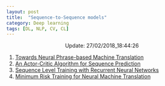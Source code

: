 ```yaml
---
layout: post
title:  "Sequence-to-Sequence models"
category: Deep learning
tags: [DL, NLP, CV, CL]
---
```






<center> Update: 27/02/2018_18:44:26</center>

  	
1. [ Towards Neural Phrase-based Machine Translation](https://rawgit.com/elbayadm/PaperNotes/master/notes/seq2seq/2017-Towards-Neural-Phrase-based-Machine-Translation.html)
2. [ An Actor-Critic Algorithm for Sequence Prediction](https://rawgit.com/elbayadm/PaperNotes/master/notes/seq2seq/2016-An-Actor-Critic-Algorithm-for-Sequence-Prediction.html)
3. [ Sequence Level Training with Recurrent Neural Networks](https://rawgit.com/elbayadm/PaperNotes/master/notes/seq2seq/2015-Sequence-Level-Training-with-Recurrent-Neural-Networks.html)
4. [ Minimum Risk Training for Neural Machine Translation](https://rawgit.com/elbayadm/PaperNotes/master/notes/seq2seq/2015-Minimum-Risk-Training-for-Neural-Machine-Translation.html)
